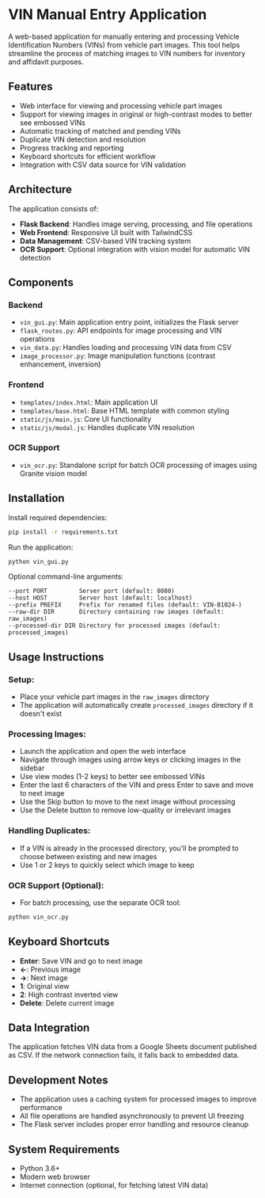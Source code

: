 # VIN Manual Entry Application

A web-based application for manually entering and processing Vehicle Identification Numbers (VINs) from vehicle part images. This tool helps streamline the process of matching images to VIN numbers for inventory and affidavit purposes.

## Features

- Web interface for viewing and processing vehicle part images
- Support for viewing images in original or high-contrast modes to better see embossed VINs
- Automatic tracking of matched and pending VINs
- Duplicate VIN detection and resolution
- Progress tracking and reporting
- Keyboard shortcuts for efficient workflow
- Integration with CSV data source for VIN validation

## Architecture
The application consists of:

- **Flask Backend**: Handles image serving, processing, and file operations
- **Web Frontend**: Responsive UI built with TailwindCSS
- **Data Management**: CSV-based VIN tracking system
- **OCR Support**: Optional integration with vision model for automatic VIN detection

## Components

### Backend

- `vin_gui.py`: Main application entry point, initializes the Flask server
- `flask_routes.py`: API endpoints for image processing and VIN operations
- `vin_data.py`: Handles loading and processing VIN data from CSV
- `image_processor.py`: Image manipulation functions (contrast enhancement, inversion)

### Frontend

- `templates/index.html`: Main application UI
- `templates/base.html`: Base HTML template with common styling
- `static/js/main.js`: Core UI functionality
- `static/js/modal.js`: Handles duplicate VIN resolution

### OCR Support

- `vin_ocr.py`: Standalone script for batch OCR processing of images using Granite vision model

## Installation

Install required dependencies:

```bash
pip install -r requirements.txt
```

Run the application:

```bash
python vin_gui.py
```

Optional command-line arguments:

```
--port PORT         Server port (default: 8080)
--host HOST         Server host (default: localhost)
--prefix PREFIX     Prefix for renamed files (default: VIN-B1024-)
--raw-dir DIR       Directory containing raw images (default: raw_images)
--processed-dir DIR Directory for processed images (default: processed_images)
```

## Usage Instructions

### Setup:

- Place your vehicle part images in the `raw_images` directory
- The application will automatically create `processed_images` directory if it doesn't exist

### Processing Images:

- Launch the application and open the web interface
- Navigate through images using arrow keys or clicking images in the sidebar
- Use view modes (1-2 keys) to better see embossed VINs
- Enter the last 6 characters of the VIN and press Enter to save and move to next image
- Use the Skip button to move to the next image without processing
- Use the Delete button to remove low-quality or irrelevant images

### Handling Duplicates:

- If a VIN is already in the processed directory, you'll be prompted to choose between existing and new images
- Use 1 or 2 keys to quickly select which image to keep

### OCR Support (Optional):

- For batch processing, use the separate OCR tool:

```bash
python vin_ocr.py
```

## Keyboard Shortcuts

- **Enter**: Save VIN and go to next image
- **←**: Previous image
- **→**: Next image
- **1**: Original view
- **2**: High contrast inverted view
- **Delete**: Delete current image

## Data Integration
The application fetches VIN data from a Google Sheets document published as CSV. If the network connection fails, it falls back to embedded data.

## Development Notes

- The application uses a caching system for processed images to improve performance
- All file operations are handled asynchronously to prevent UI freezing
- The Flask server includes proper error handling and resource cleanup

## System Requirements

- Python 3.6+
- Modern web browser
- Internet connection (optional, for fetching latest VIN data)